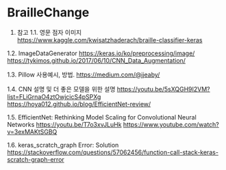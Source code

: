 # BrailleChange

1. 참고
1.1. 영문 점자 이미지
https://www.kaggle.com/kwisatzhaderach/braille-classifier-keras

1.2. ImageDataGenerator
https://keras.io/ko/preprocessing/image/
https://tykimos.github.io/2017/06/10/CNN_Data_Augmentation/

1.3. Pillow 사용예시, 방법.
https://medium.com/@jjeaby/

1.4. CNN 설명 및 더 좋은 모델을 위한 설명
https://youtu.be/5sXQGH9I2VM?list=FLiGrnaO4ztOwjcicS4pSPXg
https://hoya012.github.io/blog/EfficientNet-review/

1.5. EfficientNet: Rethinking Model Scaling for Convolutional Neural Networks
https://youtu.be/T7o3xvJLuHk
https://www.youtube.com/watch?v=3exMAKtSGBQ

1.6. keras_scratch_graph Error: Solution
https://stackoverflow.com/questions/57062456/function-call-stack-keras-scratch-graph-error
